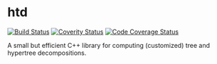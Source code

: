 # htd

[![Build Status](https://travis-ci.org/mabseher/htd.svg?branch=master)](https://travis-ci.org/mabseher/htd)
[![Coverity Status](https://scan.coverity.com/projects/8163/badge.svg)](https://scan.coverity.com/projects/mabseher-htd)
[![Code Coverage Status](https://coveralls.io/repos/github/mabseher/htd/badge.svg?branch=master&update=1)](https://coveralls.io/github/mabseher/htd?branch=master)

A small but efficient C++ library for computing (customized) tree and hypertree decompositions.
